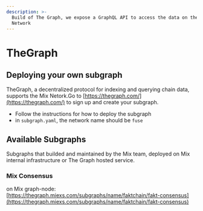 ```yaml
---
description: >-
  Build of The Graph, we expose a GraphQL API to access the data on the Mix
  Network
---
```


# TheGraph

## Deploying your own subgraph

TheGraph, a decentralized protocol for indexing and querying chain data, supports the Mix Netork.Go to [https://thegraph.com/](https://thegraph.com/) to sign up and create your subgraph.

* Follow the instructions for how to deploy the subgraph
* in `subgraph.yaml`, the network name should be `fuse`

## Available Subgraphs

Subgraphs that builded and maintained by the Mix team, deployed on Mix internal infrastructure or The Graph hosted service.

### Mix Consensus

on Mix graph-node: [https://thegraph.miexs.com/subgraphs/name/faktchain/fakt-consensus](https://thegraph.miexs.com/subgraphs/name/faktchain/fakt-consensus)
